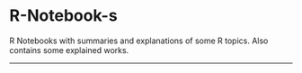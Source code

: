 # R-Notebook-s

R Notebooks with summaries and explanations of some R topics. Also contains some explained works.

***
